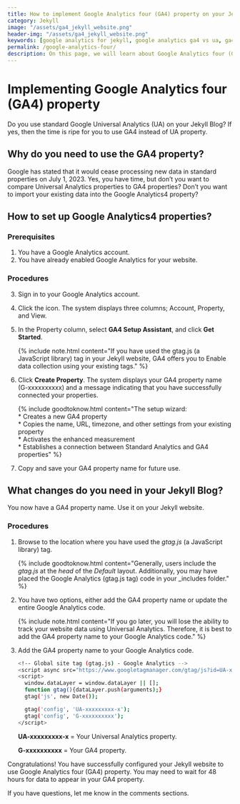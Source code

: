 ```yaml
---
title: How to implement Google Analytics four (GA4) property on your Jekyll wesbsite?
category: Jekyll
image: "/assets/ga4_jekyll_website.png"
header-img: "/assets/ga4_jekyll_website.png"
keywords: [google analytics for jekyll, google analytics ga4 vs ua, ga4 properties, ga4 jekyll blog, set up ga4 properties in Jekyll, jekyll blog analytics]
permalink: /google-analytics-four/
description: On this page, we will learn about Google Analytics four (GA4), how to set it up, and the changes you need in your Jekyll website.
---
```


# Implementing Google Analytics four (GA4) property

Do you use standard Google Universal Analytics (UA) on your Jekyll Blog? If yes, then the time is ripe for you to use GA4 instead of UA property.

## Why do you need to use the GA4 property?
Google has stated that it would cease processing new data in standard properties on July 1, 2023. Yes, you have time, but don’t you want to compare Universal Analytics properties to GA4 properties? Don’t you want to import your existing data into the Google Analytics4 property?

## How to set up Google Analytics4 properties?

### Prerequisites
1. You have a Google Analytics account.
2. You have already enabled Google Analytics for your website.

### Procedures
3. Sign in to your Google Analytics account.
4. Click the <i class="fa fa-gear"></i> icon. The system displays three columns; Account, Property, and View.
5. In the Property column, select **GA4 Setup Assistant**, and click **Get Started**.
   
   {% include note.html content="If you have used the gtag.js (a JavaScript library) tag in your Jekyll website, GA4 offers you to Enable data collection using your existing tags." %}

7. Click **Create Property**. The system displays your GA4 property name (G-xxxxxxxxxx) and a message indicating that you have successfully connected your properties.
   
   {% include goodtoknow.html content="The setup wizard:
   <br>* Creates a new GA4 property
   <br>* Copies the name, URL, timezone, and other settings from your existing property
   <br>* Activates the enhanced measurement
   <br>* Establishes a connection between Standard Analytics and GA4 properties" %} 
8. Copy and save your GA4 property name for future use.

## What changes do you need in your Jekyll Blog?

You now have a GA4 property name. Use it on your Jekyll website.

### Procedures
1. Browse to the location where you have used the _gtag.js_ (a JavaScript library) tag.
   
   {% include goodtoknow.html content="Generally, users include the _gtag.js_ at the _head_ of the _Default_ layout. Additionally, you may have placed the Google Analytics (gtag.js tag) code in your _includes folder." %}
   
2. You have two options, either add the GA4 property name or update the entire Google Analytics code. 
   
    {% include note.html content="If you go later, you will lose the ability to track your website data using Universal Analytics. Therefore, it is best to add the GA4 property name to your Google Analytics code." %}

3. Add the GA4 property name to your Google Analytics code.
   
    ```sh
   <!-- Global site tag (gtag.js) - Google Analytics -->
   <script async src="https://www.googletagmanager.com/gtag/js?id=UA-xxxxxxxxx-x"></script>
   <script>
      window.dataLayer = window.dataLayer || [];
      function gtag(){dataLayer.push(arguments);}
      gtag('js', new Date());

      gtag('config', 'UA-xxxxxxxxx-x');
      gtag('config', 'G-xxxxxxxxxx');
   </script>

    ```

    **UA-xxxxxxxxx-x** = Your Universal Analytics property.

    **G-xxxxxxxxxx** = Your GA4 property.

Congratulations! You have successfully configured your Jekyll website to use Google Analytics four (GA4) property. You may need to wait for 48 hours for data to appear in your GA4 property.

If you have questions, let me know in the comments sections.